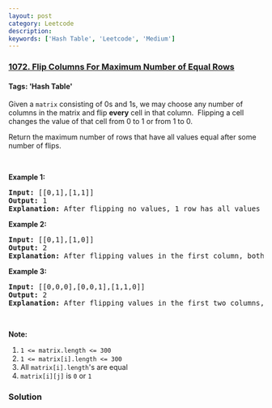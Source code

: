 ```yaml
---
layout: post
category: Leetcode
description: 
keywords: ['Hash Table', 'Leetcode', 'Medium']
---
```

### [1072. Flip Columns For Maximum Number of Equal Rows](https://leetcode.com/problems/flip-columns-for-maximum-number-of-equal-rows)

#### Tags: 'Hash Table'

<div class="content__u3I1 question-content__JfgR"><div><p>Given a <code>matrix</code> consisting of 0s and 1s, we may choose any number of columns in the matrix and flip <strong>every</strong> cell in that column.  Flipping a cell changes the value of that cell from 0 to 1 or from 1 to 0.</p>
<p>Return the maximum number of rows that have all values equal after some number of flips.</p>
<p> </p>
<ol>
</ol>
<div>
<p><strong>Example 1:</strong></p>
<pre><strong>Input: </strong><span id="example-input-1-1">[[0,1],[1,1]]</span>
<strong>Output: </strong><span id="example-output-1">1</span>
<strong>Explanation: </strong>After flipping no values, 1 row has all values equal.
</pre>
<div>
<p><strong>Example 2:</strong></p>
<pre><strong>Input: </strong><span id="example-input-2-1">[[0,1],[1,0]]</span>
<strong>Output: </strong><span id="example-output-2">2</span>
<strong>Explanation: </strong>After flipping values in the first column, both rows have equal values.
</pre>
<div>
<p><strong>Example 3:</strong></p>
<pre><strong>Input: </strong><span id="example-input-3-1">[[0,0,0],[0,0,1],[1,1,0]]</span>
<strong>Output: </strong><span id="example-output-3">2</span>
<strong>Explanation: </strong>After flipping values in the first two columns, the last two rows have equal values.
</pre>
<p> </p>
<p><strong>Note:</strong></p>
<ol>
<li><code>1 &lt;= matrix.length &lt;= 300</code></li>
<li><code>1 &lt;= matrix[i].length &lt;= 300</code></li>
<li>All <code>matrix[i].length</code>'s are equal</li>
<li><code>matrix[i][j]</code> is <code>0</code> or <code>1</code></li>
</ol>
</div>
</div>
</div>
</div></div>

### Solution
